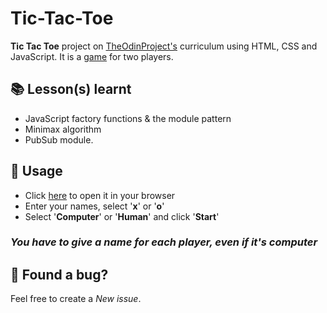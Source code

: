 # Tic-Tac-Toe

__Tic Tac Toe__ project on [TheOdinProject's](https://www.theodinproject.com/lessons/node-path-javascript-tic-tac-toe/) curriculum using HTML, CSS and JavaScript.
It is a [game](https://en.wikipedia.org/wiki/Tic-tac-toe) for two players.

## 📚 Lesson(s) learnt

- JavaScript factory functions & the module pattern
- Minimax algorithm
- PubSub module.

## 🚀 Usage

- Click [here](https://climaxmba.github.io/tic-tac-toe/) to open it in your browser
- Enter your names, select '__x__' or '__o__'
- Select '__Computer__' or '__Human__' and click '__Start__'
### _You have to give a name for each player, even if it's computer_

## 🐛 Found a bug?

Feel free to create a _New issue_.
